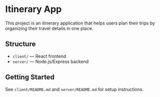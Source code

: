 # Itinerary App

This project is an itinerary application that helps users plan their trips by organizing their travel details in one place.

## Structure

- `client/` — React frontend
- `server/` — Node.js/Express backend

## Getting Started

See `client/README.md` and `server/README.md` for setup instructions.